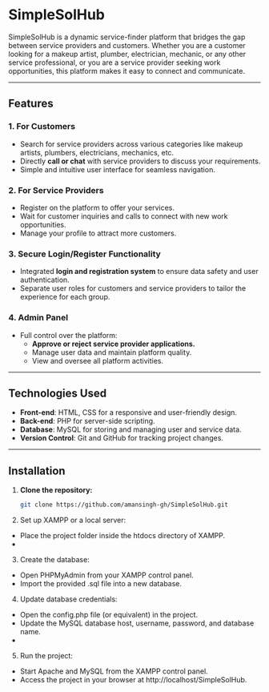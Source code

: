 # SimpleSolHub

SimpleSolHub is a dynamic service-finder platform that bridges the gap between service providers and customers. Whether you are a customer looking for a makeup artist, plumber, electrician, mechanic, or any other service professional, or you are a service provider seeking work opportunities, this platform makes it easy to connect and communicate. 

---

## Features

### 1. **For Customers**
- Search for service providers across various categories like makeup artists, plumbers, electricians, mechanics, etc.
- Directly **call or chat** with service providers to discuss your requirements.
- Simple and intuitive user interface for seamless navigation.

### 2. **For Service Providers**
- Register on the platform to offer your services.
- Wait for customer inquiries and calls to connect with new work opportunities.
- Manage your profile to attract more customers.

### 3. **Secure Login/Register Functionality**
- Integrated **login and registration system** to ensure data safety and user authentication.
- Separate user roles for customers and service providers to tailor the experience for each group.

### 4. **Admin Panel**
- Full control over the platform:
  - **Approve or reject service provider applications.**
  - Manage user data and maintain platform quality.
  - View and oversee all platform activities.

---

## Technologies Used
- **Front-end**: HTML, CSS for a responsive and user-friendly design.
- **Back-end**: PHP for server-side scripting.
- **Database**: MySQL for storing and managing user and service data.
- **Version Control**: Git and GitHub for tracking project changes.

---

## Installation

1. **Clone the repository:**
   ```bash
   git clone https://github.com/amansingh-gh/SimpleSolHub.git
   
2. Set up XAMPP or a local server:
  - Place the project folder inside the htdocs directory of XAMPP.
  - 
3. Create the database:
  - Open PHPMyAdmin from your XAMPP control panel.
  - Import the provided .sql file into a new database.

4. Update database credentials:
  - Open the config.php file (or equivalent) in the project.
  - Update the MySQL database host, username, password, and database name.
  - 
5. Run the project:
 - Start Apache and MySQL from the XAMPP control panel.
 - Access the project in your browser at http://localhost/SimpleSolHub.

